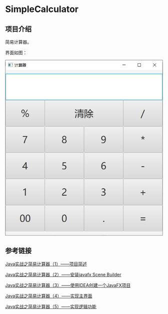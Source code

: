 # SimpleCalculator
## 项目介绍

简易计算器。

界面如图：

![image-20210223175607077](images/image-20210223175607077.png)

## 参考链接

[Java实战之简易计算器（1）——项目简述](http://mp.weixin.qq.com/s?__biz=MzU4MDc0NDI0NQ==&mid=2247484048&idx=1&sn=7eb96342668f06d37a33c83ecf2c8cad&chksm=fd5367caca24eedc55e26e9212555123c4ead95ffa3e0dca91de36e81c0a7581d214d268e278&scene=21#wechat_redirect)

[Java实战之简易计算器（2）——安装javafx Scene Builder](http://mp.weixin.qq.com/s?__biz=MzU4MDc0NDI0NQ==&mid=2247484094&idx=1&sn=003625bbb811ee2e09bea1297fc5f642&chksm=fd5367e4ca24eef28eadb24f95d46fa6cb04930bd563648b499dc2a4bb566f8642eb999192b7&scene=21#wechat_redirect)

[Java实战之简易计算器（3）——使用IDEA创建一个JavaFX项目](http://mp.weixin.qq.com/s?__biz=MzU4MDc0NDI0NQ==&mid=2247484095&idx=1&sn=30ee0e04ed362a28a049b889b1929808&chksm=fd5367e5ca24eef30301067f00d6116eaba8ae11d51954ca211eb6684cc8dae8a74c6ab07632&scene=21#wechat_redirect)

[Java实战之简易计算器（4）——实现主界面](http://mp.weixin.qq.com/s?__biz=MzU4MDc0NDI0NQ==&mid=2247484096&idx=1&sn=a440a5d0f2d6e36a855457b43174953c&chksm=fd53679aca24ee8cb713717b7d378338ecef83bc9b4474a508a52f0c2e837c5c3e4f526479bc&scene=21#wechat_redirect)

[Java实战之简易计算器（5）——实现逻辑功能](http://mp.weixin.qq.com/s?__biz=MzU4MDc0NDI0NQ==&mid=2247484097&idx=1&sn=bd6dfe0cabf2151c78bea8e3fdbc7b81&chksm=fd53679bca24ee8dd0ab8a9aa9155438de075f1a84bd90f5f73b44ea1a3a6c13224ff5a6e85b&scene=21#wechat_redirect)